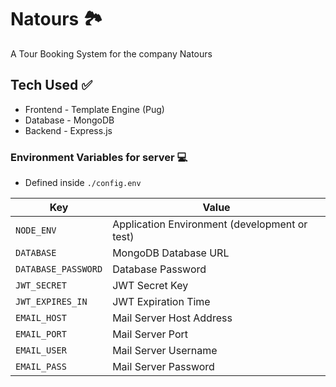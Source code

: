 # Natours 🏞️

A Tour Booking System for the company Natours

## Tech Used ✅

- Frontend - Template Engine (Pug)
- Database - MongoDB
- Backend - Express.js

### Environment Variables for server 💻

- Defined inside `./config.env`

| Key                 | Value                                         |
| ------------------- | --------------------------------------------- |
| `NODE_ENV`          | Application Environment (development or test) |
| `DATABASE`          | MongoDB Database URL                          |
| `DATABASE_PASSWORD` | Database Password                             |
| `JWT_SECRET`        | JWT Secret Key                                |
| `JWT_EXPIRES_IN`    | JWT Expiration Time                           |
| `EMAIL_HOST`        | Mail Server Host Address                      |
| `EMAIL_PORT`        | Mail Server Port                              |
| `EMAIL_USER`        | Mail Server Username                          |
| `EMAIL_PASS`        | Mail Server Password                          |
